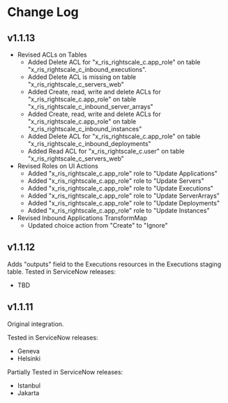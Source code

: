 # Change Log

## v1.1.13
- Revised ACLs on Tables
  - Added Delete ACL for "x_ris_rightscale_c.app_role" on table "x_ris_rightscale_c_inbound_executions".
  - Added Delete ACL is missing on table "x_ris_rightscale_c_servers_web"
  - Added Create, read, write and delete ACLs for "x_ris_rightscale_c.app_role" on table "x_ris_rightscale_c_inbound_server_arrays"
  - Added Create, read, write and delete ACLs for "x_ris_rightscale_c.app_role" on table "x_ris_rightscale_c_inbound_instances"
  - Added Delete ACL for "x_ris_rightscale_c.app_role" on table "x_ris_rightscale_c_inbound_deployments"
  - Added Read ACL for "x_ris_rightscale_c.user" on table "x_ris_rightscale_c_servers_web"
- Revised Roles on UI Actions
  - Added "x_ris_rightscale_c.app_role" role to "Update Applications"
  - Added "x_ris_rightscale_c.app_role" role to "Update Servers"
  - Added "x_ris_rightscale_c.app_role" role to "Update Executions"
  - Added "x_ris_rightscale_c.app_role" role to "Update ServerArrays"
  - Added "x_ris_rightscale_c.app_role" role to "Update Deployments"
  - Added "x_ris_rightscale_c.app_role" role to "Update Instances"
- Revised Inbound Applications TransformMap
  - Updated choice action from "Create" to "Ignore"

## v1.1.12
Adds "outputs" field to the Executions resources in the Executions staging table.
Tested in ServiceNow releases:
- TBD

## v1.1.11
Original integration.

Tested in ServiceNow releases:
- Geneva
- Helsinki

Partially Tested in ServiceNow releases:
- Istanbul
- Jakarta
